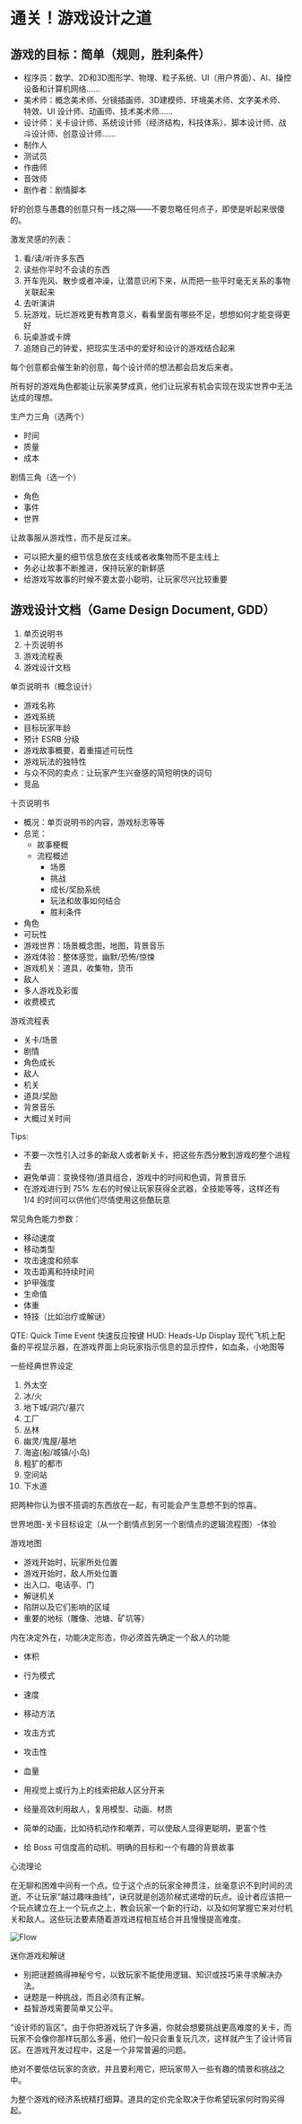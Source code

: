 # 通关！游戏设计之道

## 游戏的目标：简单（规则，胜利条件）

- 程序员：数学、2D和3D图形学、物理、粒子系统、UI（用户界面）、AI、操控设备和计算机网络……
- 美术师：概念美术师、分镜插画师、3D建模师、环境美术师、文字美术师、特效、UI 设计师、动画师、技术美术师……
- 设计师：关卡设计师、系统设计师（经济结构，科技体系）、脚本设计师、战斗设计师、创意设计师……
- 制作人
- 测试员
- 作曲师
- 音效师
- 剧作者：剧情脚本

好的创意与愚蠢的创意只有一线之隔——不要忽略任何点子，即使是听起来很傻的。

激发灵感的列表：

1. 看/读/听许多东西
2. 读些你平时不会读的东西
3. 开车兜风、散步或者冲澡，让潜意识闲下来，从而把一些平时毫无关系的事物关联起来
4. 去听演讲
5. 玩游戏，玩烂游戏更有教育意义，看看里面有哪些不足，想想如何才能变得更好
6. 玩桌游或卡牌
7. 追随自己的钟爱，把现实生活中的爱好和设计的游戏结合起来

每个创意都会催生新的创意，每个设计师的想法都会启发后来者。

所有好的游戏角色都能让玩家美梦成真，他们让玩家有机会实现在现实世界中无法达成的理想。

生产力三角（选两个）

- 时间
- 质量
- 成本

剧情三角（选一个）

- 角色
- 事件
- 世界

让故事服从游戏性，而不是反过来。

- 可以把大量的细节信息放在支线或者收集物而不是主线上
- 务必让故事不断推进，保持玩家的新鲜感
- 给游戏写故事的时候不要太耍小聪明，让玩家尽兴比较重要

## 游戏设计文档（Game Design Document, GDD）

1. 单页说明书
2. 十页说明书
3. 游戏流程表
4. 游戏设计文档

单页说明书（概念设计）

- 游戏名称
- 游戏系统
- 目标玩家年龄
- 预计 ESRB 分级
- 游戏故事概要，着重描述可玩性
- 游戏玩法的独特性
- 与众不同的卖点：让玩家产生兴奋感的简短明快的词句
- 竞品

十页说明书

- 概况：单页说明书的内容，游戏标志等等
- 总览：
  - 故事梗概
  - 流程概述
    - 场景
    - 挑战
    - 成长/奖励系统
    - 玩法和故事如何结合
    - 胜利条件
- 角色
- 可玩性
- 游戏世界：场景概念图，地图，背景音乐
- 游戏体验：整体感觉，幽默/恐怖/惊悚
- 游戏机关：道具，收集物，货币
- 敌人
- 多人游戏及彩蛋
- 收费模式

游戏流程表

- 关卡/场景
- 剧情
- 角色成长
- 敌人
- 机关
- 道具/奖励
- 背景音乐
- 大概过关时间

Tips:

- 不要一次性引入过多的新敌人或者新关卡，把这些东西分散到游戏的整个进程去
- 避免单调：变换怪物/道具组合，游戏中的时间和色调，背景音乐
- 在游戏进行到 75% 左右的时候让玩家获得全武器，全技能等等，这样还有 1/4 的时间可以供他们尽情使用这些酷玩意

常见角色能力参数：

- 移动速度
- 移动类型
- 攻击速度和频率
- 攻击距离和持续时间
- 护甲强度
- 生命值
- 体重
- 特技（比如治疗或解谜）

QTE: Quick Time Event 快速反应按键
HUD: Heads-Up Display 现代飞机上配备的平视显示器，在游戏界面上向玩家指示信息的显示控件，如血条，小地图等

一些经典世界设定

1. 外太空
2. 冰/火
3. 地下城/洞穴/墓穴
4. 工厂
5. 丛林
6. 幽灵/鬼屋/墓地
7. 海盗(船/城镇/小岛)
8. 粗犷的都市
9. 空间站
10. 下水道

把两种你认为很不搭调的东西放在一起，有可能会产生意想不到的惊喜。

世界地图-关卡目标设定（从一个剧情点到另一个剧情点的逻辑流程图）-体验

游戏地图

- 游戏开始时，玩家所处位置
- 游戏开始时，敌人所处位置
- 出入口、电话亭、门
- 解谜机关
- 陷阱以及它们影响的区域
- 重要的地标（雕像、池塘、矿坑等）

内在决定外在，功能决定形态，你必须首先确定一个敌人的功能

- 体积
- 行为模式
- 速度
- 移动方法
- 攻击方式
- 攻击性
- 血量

- 用视觉上或行为上的线索把敌人区分开来
- 经量高效利用敌人，复用模型、动画、材质
- 简单的动画，比如待机动作和嘲弄，可以使敌人显得更聪明，更富个性
- 给 Boss 可信度高的动机、明确的目标和一个有趣的背景故事

心流理论

在无聊和困难中间有一个点。位于这个点的玩家全神贯注，丝毫意识不到时间的流逝。不让玩家“越过趣味曲线”，诀窍就是创造阶梯式递增的玩点。设计者应该把一个玩点建立在上一个玩点之上，教会玩家一个新的行动，以及如何掌握它来对付机关和敌人。这些玩法要素随着游戏进程相互结合并且慢慢提高难度。

![Flow](..\images\flow.png)

迷你游戏和解谜

- 别把谜题搞得神秘兮兮，以致玩家不能使用逻辑、知识或技巧来寻求解决办法。
- 谜题是一种挑战，而且必须有正解。
- 益智游戏需要简单又公平。

“设计师的盲区”。由于你把游戏玩了许多遍，你就会想要挑战更高难度的关卡，而玩家不会像你那样玩那么多遍，他们一般只会重复玩几次，这样就产生了设计师盲区。在游戏开发过程中，这是一个非常普遍的问题。

绝对不要低估玩家的贪欲，并且要利用它，把玩家带入一些有趣的情景和挑战之中。

为整个游戏的经济系统精打细算。道具的定价完全取决于你希望玩家何时购买得起。
